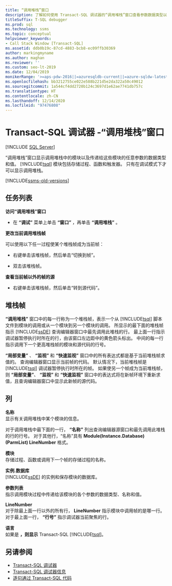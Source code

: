 ```yaml
---
title: “调用堆栈”窗口
description: 了解如何使用 Transact-SQL 调试器的“调用堆栈”窗口查看参数数据类型以及存储过程、函数和触发器的值。
titleSuffix: T-SQL debugger
ms.prod: sql
ms.technology: ssms
ms.topic: conceptual
helpviewer_keywords:
- Call Stack Window [Transact-SQL]
ms.assetid: ddb0b19c-87cd-4883-bcb8-ec09ffb30369
author: markingmyname
ms.author: maghan
ms.reviewer: ''
ms.custom: seo-lt-2019
ms.date: 12/04/2019
monikerRange: '>=aps-pdw-2016||=azuresqldb-current||=azure-sqldw-latest||>=sql-server-2016||>=sql-server-linux-2017||=azuresqldb-mi-current'
ms.openlocfilehash: bb3212755ce022e588b221d5e2da322a50c49012
ms.sourcegitcommit: 1a544cf4dd2720b124c3697d1e62ae7741db757c
ms.translationtype: HT
ms.contentlocale: zh-CN
ms.lasthandoff: 12/14/2020
ms.locfileid: "97476808"
---
```

# <a name="transact-sql-debugger---call-stack-window"></a>Transact-SQL 调试器 -“调用堆栈”窗口

 [!INCLUDE [SQL Server](../../includes/applies-to-version/sqlserver.md)]

“调用堆栈”窗口显示调用堆栈中的模块以及传递给这些模块的任意参数的数据类型和值。 [!INCLUDE[tsql](../../includes/tsql-md.md)] 模块包括存储过程、函数和触发器。 只有在调试模式下才可以显示调用堆栈。  

[!INCLUDE[ssms-old-versions](../../includes/ssms-old-versions.md)]

## <a name="task-list"></a>任务列表

**访问“调用堆栈”窗口**

- 在 **“调试”** 菜单上单击 **“窗口”** ，再单击 **“调用堆栈”** 。

**更改当前调用堆栈帧**

可以使用以下任一过程使某个堆栈帧成为当前帧：

- 右键单击该堆栈帧，然后单击“切换到帧”。

- 双击该堆栈帧。  

**查看当前帧以外的帧的源**

- 右键单击该堆栈帧，然后单击“转到源代码”。

## <a name="stack-frames"></a>堆栈帧

**“调用堆栈”** 窗口中的每一行称为一个堆栈帧，表示一个从 [!INCLUDE[tsql](../../includes/tsql-md.md)] 脚本文件到模块的调用或从一个模块到另一个模块的调用。 所显示的最下面的堆栈帧指示 [!INCLUDE[ssDE](../../includes/ssde-md.md)] 查询编辑器窗口中最先调用此堆栈的行。 最上面一行指示调试器暂停执行时所在的行，由该窗口左边距中的黄色箭头标出。 中间的每一行指示调用下一个更高堆栈帧的模块和源代码的行号。  

**“局部变量”** 、 **“监视”** 和 **“快速监视”** 窗口中的所有表达式都是基于当前堆栈帧求值的。 查询编辑器窗口显示当前帧的代码。 默认情况下，当前堆栈帧是 [!INCLUDE[tsql](../../includes/tsql-md.md)] 调试器暂停执行时所在的帧。 如果使另一个帧成为当前堆栈帧，则 **“局部变量”**、 **“监视”** 和 **“快速监视”** 窗口中的表达式将在新帧环境下重新求值，且查询编辑器窗口中显示此新帧的源代码。  
  
## <a name="columns"></a>列

 **名称**  
 显示有关调用堆栈中某个模块的信息。  
  
 对于调用堆栈中最下面的一行， **“名称”** 列出查询编辑器源窗口和最先调用此堆栈的行的行号。 对于其他行，“名称”具有 **Module(Instance.Database)(ParmList) LineNumber** 格式。  
  
 **模块**  
 存储过程、函数或调用下一个帧的存储过程的名称。  
  
 **实例.数据库**  
 [!INCLUDE[ssDE](../../includes/ssde-md.md)] 的实例和保存模块的数据库。  
  
 **参数列表**  
 指示调用模块过程中传递给该模块的各个参数的数据类型、名称和值。  
  
 **LineNumber**  
 对于除最上面一行以外的所有行， **LineNumber** 指示模块中调用帧的是哪一行。 对于最上面一行， **“行号”** 指示调试器当前聚焦的行。  
  
 **语言**  
 如果是 **，则显示** Transact-SQL [!INCLUDE[tsql](../../includes/tsql-md.md)]。  
  
## <a name="see-also"></a>另请参阅

- [Transact-SQL 调试器](./transact-sql-debugger.md)
- [Transact-SQL 调试器信息](./transact-sql-debugger-information.md)
- [逐句通过 Transact-SQL 代码](./step-through-transact-sql-code.md)